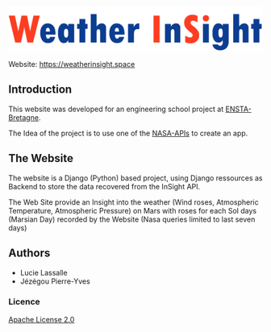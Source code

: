![](app/pages/static/pages/img/weather_insight_logo_nasa.png)

Website: https://weatherinsight.space

## Introduction

This website was developed for an engineering school project at [ENSTA-Bretagne](https://www.ensta-bretagne.fr/).

The Idea of the project is to use one of the [NASA-APIs](https://api.nasa.gov/) to create an app.


## The Website

The website is a Django (Python) based project, using Django ressources as Backend to store the data recovered from the InSight API.

The Web Site provide an Insight into the weather (Wind roses, Atmospheric Temperature, Atmospheric Pressure) on Mars with roses for each Sol days (Marsian Day) recorded by the Website (Nasa queries limited to last seven days)

## Authors
 - Lucie Lassalle
 - Jézégou Pierre-Yves 

### Licence 

[Apache License 2.0](LICENSE)